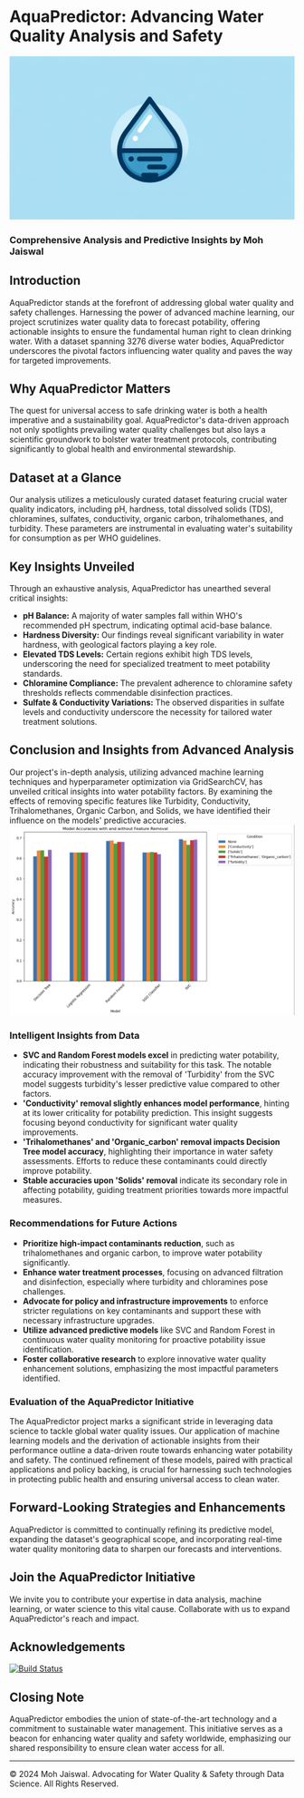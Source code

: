 # AquaPredictor: Advancing Water Quality Analysis and Safety

![Header Image](https://github.com/mohjaiswal/AquaAnalytica/blob/e52bd2dc695cc0eecf8f700a53617a3be0cf562c/AquaAnalyticaHeader.webp)

### Comprehensive Analysis and Predictive Insights by Moh Jaiswal

## Introduction

AquaPredictor stands at the forefront of addressing global water quality and safety challenges. Harnessing the power of advanced machine learning, our project scrutinizes water quality data to forecast potability, offering actionable insights to ensure the fundamental human right to clean drinking water. With a dataset spanning 3276 diverse water bodies, AquaPredictor underscores the pivotal factors influencing water quality and paves the way for targeted improvements.

## Why AquaPredictor Matters

The quest for universal access to safe drinking water is both a health imperative and a sustainability goal. AquaPredictor's data-driven approach not only spotlights prevailing water quality challenges but also lays a scientific groundwork to bolster water treatment protocols, contributing significantly to global health and environmental stewardship.

## Dataset at a Glance

Our analysis utilizes a meticulously curated dataset featuring crucial water quality indicators, including pH, hardness, total dissolved solids (TDS), chloramines, sulfates, conductivity, organic carbon, trihalomethanes, and turbidity. These parameters are instrumental in evaluating water's suitability for consumption as per WHO guidelines.

## Key Insights Unveiled

Through an exhaustive analysis, AquaPredictor has unearthed several critical insights:

- **pH Balance:** A majority of water samples fall within WHO's recommended pH spectrum, indicating optimal acid-base balance.
- **Hardness Diversity:** Our findings reveal significant variability in water hardness, with geological factors playing a key role.
- **Elevated TDS Levels:** Certain regions exhibit high TDS levels, underscoring the need for specialized treatment to meet potability standards.
- **Chloramine Compliance:** The prevalent adherence to chloramine safety thresholds reflects commendable disinfection practices.
- **Sulfate & Conductivity Variations:** The observed disparities in sulfate levels and conductivity underscore the necessity for tailored water treatment solutions.

## Conclusion and Insights from Advanced Analysis

Our project's in-depth analysis, utilizing advanced machine learning techniques and hyperparameter optimization via GridSearchCV, has unveiled critical insights into water potability factors. By examining the effects of removing specific features like Turbidity, Conductivity, Trihalomethanes, Organic Carbon, and Solids, we have identified their influence on the models' predictive accuracies.
![Output](https://github.com/mohjaiswal/AquaAnalytica/blob/a19b1629a5c5361f9bd65bda82b5cca96b7b25e9/Model%20Performance.jpg)

### Intelligent Insights from Data
- **SVC and Random Forest models excel** in predicting water potability, indicating their robustness and suitability for this task. The notable accuracy improvement with the removal of 'Turbidity' from the SVC model suggests turbidity's lesser predictive value compared to other factors.
- **'Conductivity' removal slightly enhances model performance**, hinting at its lower criticality for potability prediction. This insight suggests focusing beyond conductivity for significant water quality improvements.
- **'Trihalomethanes' and 'Organic_carbon' removal impacts Decision Tree model accuracy**, highlighting their importance in water safety assessments. Efforts to reduce these contaminants could directly improve potability.
- **Stable accuracies upon 'Solids' removal** indicate its secondary role in affecting potability, guiding treatment priorities towards more impactful measures.

### Recommendations for Future Actions
- **Prioritize high-impact contaminants reduction**, such as trihalomethanes and organic carbon, to improve water potability significantly.
- **Enhance water treatment processes**, focusing on advanced filtration and disinfection, especially where turbidity and chloramines pose challenges.
- **Advocate for policy and infrastructure improvements** to enforce stricter regulations on key contaminants and support these with necessary infrastructure upgrades.
- **Utilize advanced predictive models** like SVC and Random Forest in continuous water quality monitoring for proactive potability issue identification.
- **Foster collaborative research** to explore innovative water quality enhancement solutions, emphasizing the most impactful parameters identified.

### Evaluation of the AquaPredictor Initiative
The AquaPredictor project marks a significant stride in leveraging data science to tackle global water quality issues. Our application of machine learning models and the derivation of actionable insights from their performance outline a data-driven route towards enhancing water potability and safety. The continued refinement of these models, paired with practical applications and policy backing, is crucial for harnessing such technologies in protecting public health and ensuring universal access to clean water.

## Forward-Looking Strategies and Enhancements

AquaPredictor is committed to continually refining its predictive model, expanding the dataset's geographical scope, and incorporating real-time water quality monitoring data to sharpen our forecasts and interventions.

## Join the AquaPredictor Initiative

We invite you to contribute your expertise in data analysis, machine learning, or water science to this vital cause. Collaborate with us to expand AquaPredictor's reach and impact.

## Acknowledgements

[![Build Status](https://img.shields.io/badge/Build-Passing-brightgreen)](https://github.com/user/AquaPredictor)

## Closing Note
AquaPredictor embodies the union of state-of-the-art technology and a commitment to sustainable water management. This initiative serves as a beacon for enhancing water quality and safety worldwide, emphasizing our shared responsibility to ensure clean water access for all.

---

© 2024 Moh Jaiswal. Advocating for Water Quality & Safety through Data Science. All Rights Reserved.
